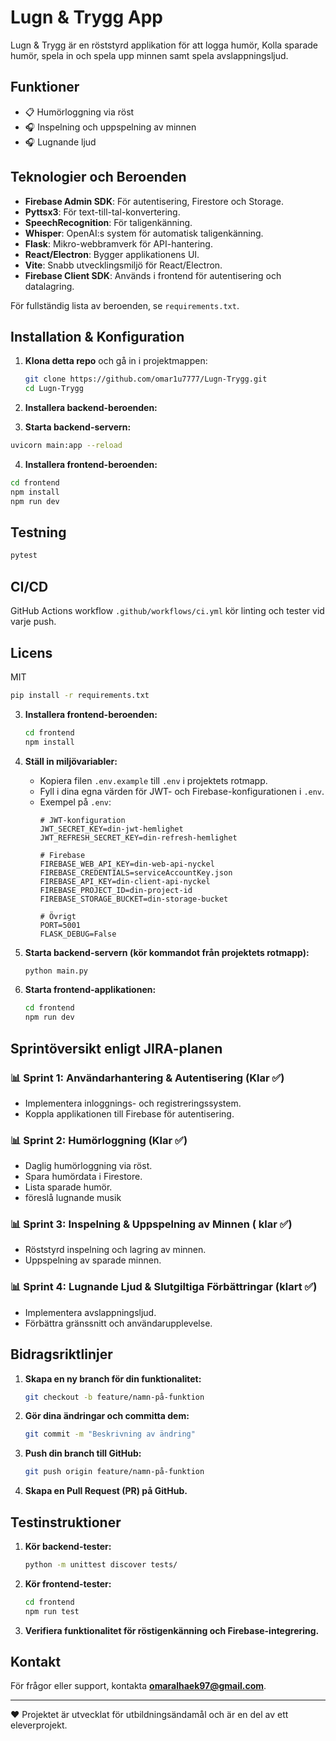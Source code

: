 # Lugn & Trygg App

Lugn & Trygg är en röststyrd applikation för att logga humör, Kolla sparade humör, spela in och spela upp minnen samt spela avslappningsljud.

## Funktioner

- 📋 Humörloggning via röst
- 🎧 Inspelning och uppspelning av minnen
- 🎧 Lugnande ljud 

## Teknologier och Beroenden

- **Firebase Admin SDK**: För autentisering, Firestore och Storage.
- **Pyttsx3**: För text-till-tal-konvertering.
- **SpeechRecognition**: För taligenkänning.
- **Whisper**: OpenAI\:s system för automatisk taligenkänning.
- **Flask**: Mikro-webbramverk för API-hantering.
- **React/Electron**: Bygger applikationens UI.
- **Vite**: Snabb utvecklingsmiljö för React/Electron.
- **Firebase Client SDK**: Används i frontend för autentisering och datalagring.

För fullständig lista av beroenden, se `requirements.txt`.

## Installation & Konfiguration

1. **Klona detta repo** och gå in i projektmappen:

   ```bash
   git clone https://github.com/omar1u7777/Lugn-Trygg.git
   cd Lugn-Trygg
   ```

2. **Installera backend-beroenden:**

3. **Starta backend-servern:**

```bash
uvicorn main:app --reload
```

4. **Installera frontend-beroenden:**

```bash
cd frontend
npm install
npm run dev
```

## Testning

```bash
pytest
```

## CI/CD

GitHub Actions workflow `.github/workflows/ci.yml` kör linting och tester vid varje push.

## Licens

MIT

   ```bash
   pip install -r requirements.txt
   ```

3. **Installera frontend-beroenden:**

   ```bash
   cd frontend
   npm install
   ```

4. **Ställ in miljövariabler:**

   - Kopiera filen `.env.example` till `.env` i projektets rotmapp.
   - Fyll i dina egna värden för JWT- och Firebase-konfigurationen i `.env`.
   - Exempel på `.env`:
     ```env
     # JWT-konfiguration
     JWT_SECRET_KEY=din-jwt-hemlighet
     JWT_REFRESH_SECRET_KEY=din-refresh-hemlighet

     # Firebase
     FIREBASE_WEB_API_KEY=din-web-api-nyckel
     FIREBASE_CREDENTIALS=serviceAccountKey.json
     FIREBASE_API_KEY=din-client-api-nyckel
     FIREBASE_PROJECT_ID=din-project-id
     FIREBASE_STORAGE_BUCKET=din-storage-bucket

     # Övrigt
     PORT=5001
     FLASK_DEBUG=False
     ```

5. **Starta backend-servern (kör kommandot från projektets rotmapp):**

   ```bash
   python main.py
   ```

6. **Starta frontend-applikationen:**

   ```bash
   cd frontend
   npm run dev
   ```

## Sprintöversikt enligt JIRA-planen

### 📊 **Sprint 1: Användarhantering & Autentisering (Klar ✅)**

- Implementera inloggnings- och registreringssystem.
- Koppla applikationen till Firebase för autentisering.

### 📊 **Sprint 2: Humörloggning (Klar ✅)**

- Daglig humörloggning via röst.
- Spara humördata i Firestore.
- Lista sparade humör.
-  föreslå lugnande musik

### 📊 **Sprint 3: Inspelning & Uppspelning av Minnen ( klar ✅)**

- Röststyrd inspelning och lagring av minnen.
- Uppspelning av sparade minnen.

### 📊 **Sprint 4: Lugnande Ljud & Slutgiltiga Förbättringar (klart ✅)**

- Implementera avslappningsljud.
- Förbättra gränssnitt och användarupplevelse.

## Bidragsriktlinjer

1. **Skapa en ny branch för din funktionalitet:**
   ```bash
   git checkout -b feature/namn-på-funktion
   ```
2. **Gör dina ändringar och committa dem:**
   ```bash
   git commit -m "Beskrivning av ändring"
   ```
3. **Push din branch till GitHub:**
   ```bash
   git push origin feature/namn-på-funktion
   ```
4. **Skapa en Pull Request (PR) på GitHub.**

## Testinstruktioner

1. **Kör backend-tester:**
   ```bash
   python -m unittest discover tests/
   ```
2. **Kör frontend-tester:**
   ```bash
   cd frontend
   npm run test
   ```
3. **Verifiera funktionalitet för röstigenkänning och Firebase-integrering.**

## Kontakt

För frågor eller support, kontakta **[omaralhaek97@gmail.com](mailto\:omaralhaek97@gmail.com)**.

---

❤️ Projektet är utvecklat för utbildningsändamål och är en del av ett eleverprojekt.

